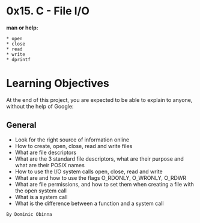 # **0x15. C - File I/O**

**man or help:**
~~~~
* open
* close
* read
* write
* dprintf
~~~~

# **Learning Objectives**
At the end of this project, you are expected to be able to explain to anyone, without the help of Google:

## **General**
* Look for the right source of information online
* How to create, open, close, read and write files
* What are file descriptors
* What are the 3 standard file descriptors, what are their purpose and what are their POSIX names
* How to use the I/O system calls open, close, read and write
* What are and how to use the flags O_RDONLY, O_WRONLY, O_RDWR
* What are file permissions, and how to set them when creating a file with the open system call
* What is a system call
* What is the difference between a function and a system call

~~~~
By Dominic Obinna
~~~~
